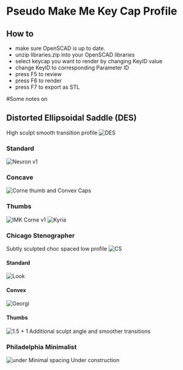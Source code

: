 # Pseudo Make Me Key Cap Profile

## How to
* make sure OpenSCAD is up to date.
* unzip libraries.zip into your OpenSCAD libraries
* select keycap you want to render by changing KeyID value
* change KeyID to corresponding Parameter ID
* press F5 to review
* press F6 to render
* press F7 to export as STL

#Some notes on
## Distorted Ellipsoidal Saddle (DES)
High sculpt smooth transition profile
![DES](https://raw.githubusercontent.com/pseudoku/PseudoMakeMeKeyCapProfiles/master/Photo/R1-R5.png)
### Standard
![Neuron v1](https://raw.githubusercontent.com/pseudoku/PseudoMakeMeKeyCapProfiles/master/Photo/DES_cast.jpg)

### Concave
![Corne thumb and Convex Caps](https://raw.githubusercontent.com/pseudoku/PseudoMakeMeKeyCapProfiles/master/Photo/Convex.jpg)

### Thumbs
![IMK Corne v1](https://raw.githubusercontent.com/pseudoku/PseudoMakeMeKeyCapProfiles/master/Photo/DES_corne.jpg)
![Kyria](https://raw.githubusercontent.com/pseudoku/PseudoMakeMeKeyCapProfiles/master/Photo/DES_kyria.png)

### Chicago Stenographer
Subtly sculpted choc spaced low profile
![CS](https://raw.githubusercontent.com/pseudoku/PseudoMakeMeKeyCapProfiles/master/Photo/CS.png)
#### Standard
![Look](https://raw.githubusercontent.com/pseudoku/PseudoMakeMeKeyCapProfiles/master/Photo/CS_gergo.jpg)

#### Convex
![Georgi](https://raw.githubusercontent.com/pseudoku/PseudoMakeMeKeyCapProfiles/master/Photo/CS_convex.jpg)
#### Thumbs
![1.5 + 1](https://raw.githubusercontent.com/pseudoku/PseudoMakeMeKeyCapProfiles/master/Photo/CS_Thumb.png)
Additional sculpt angle and smoother transitions

### Philadelphia Minimalist
![under](https://raw.githubusercontent.com/pseudoku/PseudoMakeMeKeyCapProfiles/master/Photo/Philadelphia_Minimalist.png)
Minimal spacing
Under construction
